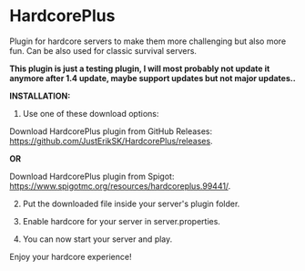 # HardcorePlus
Plugin for hardcore servers to make them more challenging but also more fun. Can be also used for classic survival servers.

**This plugin is just a testing plugin, I will most probably not update it anymore after 1.4 update, maybe support updates but not major updates..**

**INSTALLATION:**

1. Use one of these download options:

Download HardcorePlus plugin from GitHub Releases: https://github.com/JustErikSK/HardcorePlus/releases.

**OR**

Download HardcorePlus plugin from Spigot: https://www.spigotmc.org/resources/hardcoreplus.99441/.

2. Put the downloaded file inside your server's plugin folder.

3. Enable hardcore for your server in server.properties.

4. You can now start your server and play.

Enjoy your hardcore experience!
